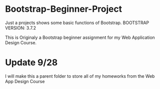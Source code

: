 # Bootstrap-Beginner-Project
Just a projects shows some basic functions of Bootstrap. 
BOOTSTRAP VERSION: 3.7.2

This is Originaly a Bootstrap beginner assignment for my Web Application Design Course.

# Update 9/28
I will make this a parent folder to store all of my homeworks from the Web App Design Course
